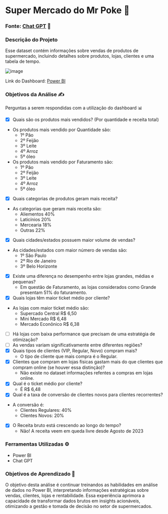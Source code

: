 
# Super Mercado do Mr Poke 🛒

### Fonte: [Chat GPT](https://chatgpt.com/share/67c48d09-62c4-800d-9322-f54af327f6e5) 🔗

### Descrição do Projeto
Esse dataset contém informações sobre vendas de produtos de supermercado, incluindo detalhes sobre produtos, lojas, clientes e uma tabela de tempo. 

![image](https://png.pngtree.com/background/20250107/original/pngtree-supermarket-grocery-store-aisle-with-empty-shopping-cart-business-concept-picture-image_15628113.jpg)

Link do Dashboard: [Power BI](https://app.powerbi.com/view?r=eyJrIjoiYzQ2MGQ3MTItYjI0Yi00NzM0LWJhOWQtMGMwNzE0ODdkMTI1IiwidCI6IjE5NzcwNzAzLTBhYmQtNDg5ZC05ZWU3LWI3NzZlYzJkYmViZCJ9)
### Objetivos da Análise ✍

Perguntas a serem respondidas com a utilização do dashboard 📊

- [x] Quais são os produtos mais vendidos? (Por quantidade e receita total)
- Os produtos mais vendido por Quantidade são:
  - 1º Pão
  - 2º Feijão
  - 3º Leite
  - 4º Arroz
  - 5º óleo
- Os produtos mais vendido por Faturamento são:
  - 1º Pão
  - 2º Feijão
  - 3º Leite
  - 4º Arroz
  - 5º óleo
- [x] Quais categorias de produtos geram mais receita?
- As categorias que geram mais receita são:
  - Aliementos 40%
  - Laticínios 20%
  - Mercearia 18%
  - Outras 22%
- [x] Quais cidades/estados possuem maior volume de vendas?
- As cidades/estados com maior número de vendas são:
  - 1º São Paulo
  - 2º Rio de Janeiro
  - 3º Belo Horizonte
- [X] Existe uma diferença no desempenho entre lojas grandes, médias e pequenas?
  - Em questão de Faturamento, as lojas considerados como Grande presentam 51% do faturamento.
- [x] Quais lojas têm maior ticket médio por cliente?
- As lojas com maior ticket médio são:
  - Supercado Central R$ 6,50
  - Mini Mercado R$ 6,48
  - Mercado Econônico R$ 6,38
- [ ] Há lojas com baixa performance que precisam de uma estratégia de otimização?
- [ ] As vendas variam significativamente entre diferentes regiões?
- [x] Quais tipos de clientes (VIP, Regular, Novo) compram mais?
  - O tipo de cliente que mais compra é o Regular. 
- [x] Clientes que compram em lojas físicas gastam mais do que clientes que compram online (se houver essa distinção)?
  - Não existe no dataset informações refentes a compras em lojas online.
- [x] Qual é o ticket médio por cliente?
  - É R$ 6,48
- [x] Qual é a taxa de conversão de clientes novos para clientes recorrentes?
- A conversão é:
   - Clientes Regulares: 40%
   - Clientes Novos: 20%
- [x] O Receita bruto está crescendo ao longo do tempo?
  - Não! A receita veem em queda livre desde Agosto de 2023

### Ferramentas Utilizadas ⚙
- Power BI
- Chat GPT

### Objetivos de Aprendizado 🎯
O objetivo desta análise é continuar treinandos as habilidades em análise de dados no Power BI, interpretando informações estratégicas sobre vendas, clientes, lojas e rentabilidade. Essa experiência aprimora a capacidade de transformar dados brutos em insights acionáveis, otimizando a gestão e tomada de decisão no setor de supermercados. 

